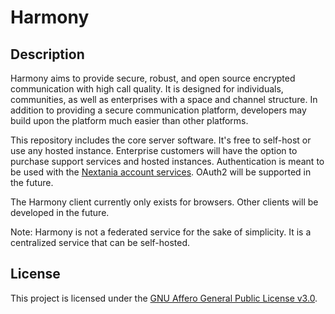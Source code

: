 # Harmony

## Description
Harmony aims to provide secure, robust, and open source encrypted communication with high call quality. It is designed for individuals, communities, as well as enterprises with a space and channel structure. In addition to providing a secure communication platform, developers may build upon the platform much easier than other platforms.  

This repository includes the core server software. It's free to self-host or use any hosted instance. Enterprise customers will have the option to purchase support services and hosted instances. Authentication is meant to be used with the [Nextania account services](https://github.com/nextania/account). OAuth2 will be supported in the future.

The Harmony client currently only exists for browsers. Other clients will be developed in the future.

Note: Harmony is not a federated service for the sake of simplicity. It is a centralized service that can be self-hosted.

## License
This project is licensed under the [GNU Affero General Public License v3.0](https://github.com/nextania/harmony/blob/main/LICENSE).

